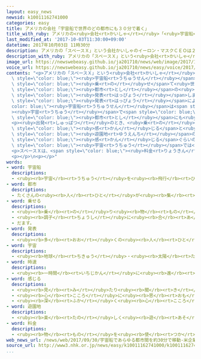 ```yaml
---
layout: easy_news
newsid: k10011162741000
categories: easy
title: アメリカの会社「宇宙船で世界のどの都市にも３０分で着く」
title_with_ruby: アメリカの<ruby>会社<rt>かいしゃ</rt></ruby>「<ruby>宇宙船<rt>うちゅうせん</rt></ruby>で<ruby>世界<rt>せかい</rt></ruby>のどの<ruby>都市<rt>とし</rt></ruby>にも３０<ruby>分<rt>ぷん</rt></ruby>で<ruby>着<rt>つ</rt></ruby>く」
last_modified_at: '2017-10-03T11:30:00+09:00'
datetime: 2017年10月03日 11時30分
description: アメリカの「スペースＸ」という会社かいしゃのイーロン・マスクＣＥＯは２９日にち、宇宙船うちゅうせんに客きゃくを乗のせて世界せかいの都市としの間あいだを飛とぶ計画けいかくを発表はっぴょうしました。
description_with_ruby: アメリカの「スペースＸ」という<ruby>会社<rt>かいしゃ</rt></ruby>のイーロン・マスクＣＥＯは２９<ruby>日<rt>にち</rt></ruby>、<ruby>宇宙船<rt>うちゅうせん</rt></ruby>に<ruby>客<rt>きゃく</rt></ruby>を<ruby>乗<rt>の</rt></ruby>せて<ruby>世界<rt>せかい</rt></ruby>の<ruby>都市<rt>とし</rt></ruby>の<ruby>間<rt>あいだ</rt></ruby>を<ruby>飛<rt>と</rt></ruby>ぶ<ruby>計画<rt>けいかく</rt></ruby>を<ruby>発表<rt>はっぴょう</rt></ruby>しました。
image_url: https://newswebeasy.github.io/ja201710/news/web/image/2017/10/03/k10011162741000.jpg
voice_url: https://newswebeasy.github.io/ja201710/news/easy/voice/2017/10/03/k10011162741000.mp3
contents: "<p>アメリカの「スペースＸ」という<ruby>会社<rt>かいしゃ</rt></ruby>のイーロン・マスクＣＥＯは２９<ruby>日<rt>にち</rt></ruby>、<span\
  \ style=\"color: blue;\"><ruby>宇宙船<rt>うちゅうせん</rt></ruby></span>に<ruby>客<rt>きゃく</rt></ruby>を<span\
  \ style=\"color: blue;\"><ruby>乗<rt>の</rt></ruby>せ</span>て<ruby>世界<rt>せかい</rt></ruby>の<span\
  \ style=\"color: blue;\"><ruby>都市<rt>とし</rt></ruby></span>の<ruby>間<rt>あいだ</rt></ruby>を<ruby>飛<rt>と</rt></ruby>ぶ<ruby>計画<rt>けいかく</rt></ruby>を<span\
  \ style=\"color: blue;\"><ruby>発表<rt>はっぴょう</rt></ruby></span>しました。</p>\n<p><span\
  \ style=\"color: blue;\"><ruby>発表<rt>はっぴょう</rt></ruby></span>によると、<span style=\"\
  color: blue;\"><ruby>宇宙船<rt>うちゅうせん</rt></ruby></span>は<span style=\"color: blue;\"\
  ><ruby>宇宙<rt>うちゅう</rt></ruby></span>で<span style=\"color: blue;\"><ruby>時速<rt>じそく</rt></ruby></span>２<ruby>万<rt>まん</rt></ruby>７０００ｋｍまで<ruby>出<rt>で</rt></ruby>ます。<ruby>東京<rt>とうきょう</rt></ruby>〜ロサンゼルスは３２<ruby>分<rt>ふん</rt></ruby>、ニューヨーク〜<ruby>上海<rt>しゃんはい</rt></ruby>は３９<ruby>分<rt>ふん</rt></ruby>、ニューヨーク〜パリは３０<ruby>分<rt>ぷん</rt></ruby>で<ruby>行<rt>い</rt></ruby>くことができます。<ruby>世界<rt>せかい</rt></ruby>のどの<span\
  \ style=\"color: blue;\"><ruby>都市<rt>とし</rt></ruby></span>にも<ruby>大体<rt>だいたい</rt></ruby>３０<ruby>分<rt>ぷん</rt></ruby>で<ruby>着<rt>つ</rt></ruby>きます。</p>\n\
  <p><ruby>出発<rt>しゅっぱつ</rt></ruby>のとき、<ruby>乗<rt>の</rt></ruby>っている<ruby>人<rt>ひと</rt></ruby>は３Ｇぐらいの<ruby>力<rt>ちから</rt></ruby>を<ruby>体<rt>からだ</rt></ruby>に<span\
  \ style=\"color: blue;\"><ruby>感<rt>かん</rt></ruby>じる</span>と<ruby>言<rt>い</rt></ruby>われています。マスクＣＥＯは「３Ｇは<span\
  \ style=\"color: blue;\"><ruby>遊園地<rt>ゆうえんち</rt></ruby></span>の<ruby>乗<rt>の</rt></ruby>り<ruby>物<rt>もの</rt></ruby>で<span\
  \ style=\"color: blue;\"><ruby>感<rt>かん</rt></ruby>じる</span>ぐらいの<ruby>力<rt>ちから</rt></ruby>です。<span\
  \ style=\"color: blue;\"><ruby>宇宙<rt>うちゅう</rt></ruby></span>では<ruby>天気<rt>てんき</rt></ruby>が<ruby>悪<rt>わる</rt></ruby>くなることもないし、<ruby>大<rt>おお</rt></ruby>きく<ruby>揺<rt>ゆ</rt></ruby>れることもありません」と<ruby>話<rt>はな</rt></ruby>しています。</p>\n\
  <p>スペースＸは、<span style=\"color: blue;\"><ruby>料金<rt>りょうきん</rt></ruby></span>は<ruby>飛行機<rt>ひこうき</rt></ruby>のエコノミークラスと<ruby>同<rt>おな</rt></ruby>じぐらいにしたいと<ruby>言<rt>い</rt></ruby>っています。</p>\n\
  <p></p>\n<p></p>"
words:
- word: 宇宙船
  descriptions:
  - <ruby><rb>宇宙</rb><rt>うちゅう</rt></ruby>を<ruby><rb>飛行</rb><rt>ひこう</rt></ruby>するための<ruby><rb>乗</rb><rt>の</rt></ruby>り<ruby><rb>物</rb><rt>もの</rt></ruby>。
- word: 都市
  descriptions:
  - たくさんの<ruby><rb>人</rb><rt>ひと</rt></ruby>が<ruby><rb>集</rb><rt>あつ</rt></ruby>まり<ruby><rb>住</rb><rt>す</rt></ruby>んでいる<ruby><rb>大</rb><rt>おお</rt></ruby>きな<ruby><rb>町</rb><rt>まち</rt></ruby>。<ruby><rb>都会</rb><rt>とかい</rt></ruby>。
- word: 乗せる
  descriptions:
  - <ruby><rb>乗</rb><rt>の</rt></ruby>り<ruby><rb>物</rb><rt>もの</rt></ruby>や<ruby><rb>動物</rb><rt>どうぶつ</rt></ruby>などに<ruby><rb>人</rb><rt>ひと</rt></ruby>や<ruby><rb>物</rb><rt>もの</rt></ruby>を<ruby><rb>積</rb><rt>つ</rt></ruby>む。
  - <ruby><rb>調子</rb><rt>ちょうし</rt></ruby>に<ruby><rb>合</rb><rt>あ</rt></ruby>わせる。
  - だます。
- word: 発表
  descriptions:
  - <ruby><rb>多</rb><rt>おお</rt></ruby>くの<ruby><rb>人</rb><rt>ひと</rt></ruby>に<ruby><rb>広</rb><rt>ひろ</rt></ruby>く<ruby><rb>知</rb><rt>し</rt></ruby>らせること。
- word: 宇宙
  descriptions:
  - <ruby><rb>地球</rb><rt>ちきゅう</rt></ruby>・<ruby><rb>太陽</rb><rt>たいよう</rt></ruby>・<ruby><rb>星</rb><rt>ほし</rt></ruby>などのある、<ruby><rb>果</rb><rt>は</rt></ruby>てしなく<ruby><rb>広</rb><rt>ひろ</rt></ruby>い<ruby><rb>空間</rb><rt>くうかん</rt></ruby>のこと。<ruby><rb>地球</rb><rt>ちきゅう</rt></ruby>は<ruby><rb>太陽</rb><rt>たいよう</rt></ruby>を<ruby><rb>中心</rb><rt>ちゅうしん</rt></ruby>にして<ruby><rb>銀河系宇宙</rb><rt>ぎんがけいうちゅう</rt></ruby>にあり、この<ruby><rb>銀河系宇宙</rb><rt>ぎんがけいうちゅう</rt></ruby>のようなものがたくさん<ruby><rb>集</rb><rt>あつ</rt></ruby>まって<ruby><rb>宇宙</rb><rt>うちゅう</rt></ruby>を<ruby><rb>作</rb><rt>つく</rt></ruby>っている。
- word: 時速
  descriptions:
  - <ruby><rb>一時間</rb><rt>いちじかん</rt></ruby>に<ruby><rb>進</rb><rt>すす</rt></ruby>む<ruby><rb>速</rb><rt>はや</rt></ruby>さ。
- word: 感じる
  descriptions:
  - <ruby><rb>見</rb><rt>み</rt></ruby>たり<ruby><rb>聞</rb><rt>き</rt></ruby>いたりさわったりして、ある<ruby><rb>感</rb><rt>かん</rt></ruby>じを<ruby><rb>体</rb><rt>からだ</rt></ruby>に<ruby><rb>受</rb><rt>う</rt></ruby>ける。
  - <ruby><rb>心</rb><rt>こころ</rt></ruby>に<ruby><rb>思</rb><rt>おも</rt></ruby>う。
  - <ruby><rb>深</rb><rt>ふか</rt></ruby>く<ruby><rb>心</rb><rt>こころ</rt></ruby>にしみる。<ruby><rb>感動</rb><rt>かんどう</rt></ruby>する。
- word: 遊園地
  descriptions:
  - <ruby><rb>楽</rb><rt>たの</rt></ruby>しく<ruby><rb>遊</rb><rt>あそ</rt></ruby>べるように、<ruby><rb>遊</rb><rt>あそ</rt></ruby>び<ruby><rb>道具</rb><rt>どうぐ</rt></ruby>などが<ruby><rb>備</rb><rt>そな</rt></ruby>えてある<ruby><rb>所</rb><rt>ところ</rt></ruby>。
- word: 料金
  descriptions:
  - <ruby><rb>物</rb><rt>もの</rt></ruby>を<ruby><rb>使</rb><rt>つか</rt></ruby>ったり、<ruby><rb>見</rb><rt>み</rt></ruby>たりしたことに<ruby><rb>対</rb><rt>たい</rt></ruby>してはらうお<ruby><rb>金</rb><rt>かね</rt></ruby>。
web_news_url: /news/web/2017/09/30/宇宙船であらゆる都市間を約30分で移動-米企業が計画/
source_url: http://www3.nhk.or.jp/news/easy/k10011162741000/k10011162741000.html
...
```

